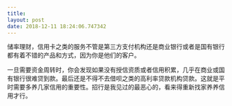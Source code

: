 ```yaml
---
title: 
layout: post
date: 2018-12-11 18:24:06.747342
---
```


储率理财，信用卡之类的服务不管是第三方支付机构还是商业银行或者是国有银行都有着不错的产品和方式，因为你是他们的客户。

一旦需要资金周转时，你会发现如果没有授信资质或者信用积累，几乎在商业或国有银行很难贷到款。最后还是不得不去借呗之类的高利率贷款机构贷款。这就是平时需要多养几家信用的重要性。招行是我见过的最恶心的，看来得重新找家养养信用才行。
